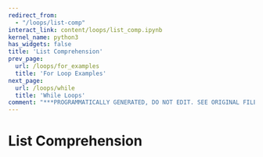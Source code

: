 ```yaml
---
redirect_from:
  - "/loops/list-comp"
interact_link: content/loops/list_comp.ipynb
kernel_name: python3
has_widgets: false
title: 'List Comprehension'
prev_page:
  url: /loops/for_examples
  title: 'For Loop Examples'
next_page:
  url: /loops/while
  title: 'While Loops'
comment: "***PROGRAMMATICALLY GENERATED, DO NOT EDIT. SEE ORIGINAL FILES IN /content***"
---
```

# List Comprehension

